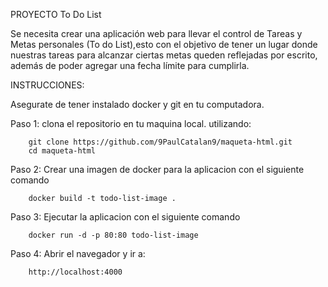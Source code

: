 PROYECTO To Do List

Se necesita crear una aplicación web para llevar el 
control de Tareas y Metas personales (To do List),esto con el
objetivo de tener un lugar donde nuestras tareas para alcanzar
ciertas metas queden reflejadas por escrito, además de poder 
agregar una fecha límite para cumplirla. 

INSTRUCCIONES:


Asegurate de tener instalado docker y git en tu computadora.

Paso 1: clona el repositorio en tu maquina local. utilizando:

        git clone https://github.com/9PaulCatalan9/maqueta-html.git
        cd maqueta-html

Paso 2:  Crear una imagen de docker para la aplicacion con el
siguiente comando

        docker build -t todo-list-image .

Paso 3: Ejecutar la aplicacion con el siguiente comando

        docker run -d -p 80:80 todo-list-image

Paso 4: Abrir el navegador y ir a:

        http://localhost:4000
